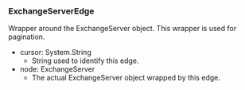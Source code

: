 ### ExchangeServerEdge
Wrapper around the ExchangeServer object. This wrapper is used for pagination.

- cursor: System.String
  - String used to identify this edge.
- node: ExchangeServer
  - The actual ExchangeServer object wrapped by this edge.
